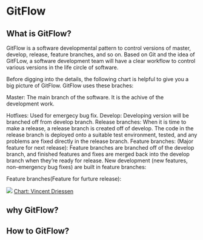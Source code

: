 
# GitFlow

## What is GitFlow?
GitFlow is a software developmental pattern to control versions of master, develop, release, feature branches, and so on. Based on Git and the idea of GitFLow, a software development team will have a clear workflow to control various versions in the life circle of software.

Before digging into the details, the following chart is helpful to give you a big picture of GitFlow. GitFlow uses these braches:

Master: The main branch of the software. It is the achive of the development work.

Hotfixes: Used for emergecy bug fix.
Develop: Developing version will be branched off from develop branch.
Release branches: When it is time to make a release, a release branch is created off of develop. The code in the release branch is deployed onto a suitable test environment, tested, and any problems are fixed directly in the release branch. 
Feature branches: (Major feature for next release): Feature branches are branched off of the develop branch, and finished features and fixes are merged back into the develop branch when they’re ready for release. New development (new features, non-emergency bug fixes) are built in feature branches:

Feature branches(Feature for furture release):


![](https://nvie.com/img/git-model@2x.png)
[Chart: Vincent Driessen](https://nvie.com/posts/a-successful-git-branching-model/)

## why GitFlow?

## How to GitFlow?
